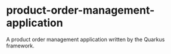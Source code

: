# product-order-management-application
A product order management application written by the Quarkus framework.
